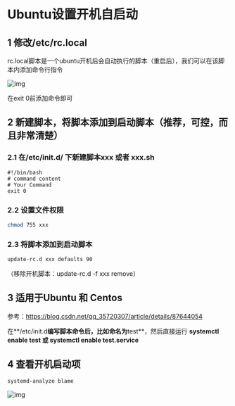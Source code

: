 # Ubuntu设置开机自启动

## 1 修改/etc/rc.local

rc.local脚本是一个ubuntu开机后会自动执行的脚本（重启后），我们可以在该脚本内添加命令行指令

![img](https://img-blog.csdnimg.cn/20190212192045144.png?x-oss-process=image/watermark,type_ZmFuZ3poZW5naGVpdGk,shadow_10,text_aHR0cHM6Ly9ibG9nLmNzZG4ubmV0L3FxXzM1NzIwMzA3,size_16,color_FFFFFF,t_70)

在exit 0前添加命令即可

 

## 2 新建脚本，将脚本添加到启动脚本（推荐，可控，而且非常清楚）

### 2.1 在/etc/init.d/ 下新建脚本xxx 或者 xxx.sh 

```
#!/bin/bash
# command content
# Your Command
exit 0
```

### 2.2 设置文件权限

```bash
chmod 755 xxx
```

### 2.3 将脚本添加到启动脚本

```bash
update-rc.d xxx defaults 90
```

（移除开机脚本：update-rc.d -f xxx remove）

 

## 3 适用于Ubuntu 和 Centos 

参考：https://blog.csdn.net/qq_35720307/article/details/87644054

在**/etc/init.d**编写脚本命令后，比如命名为**test**，然后直接运行 **systemctl enable test 或 systemctl enable test.service**

 

## 4 查看开机启动项

```bash
systemd-analyze blame
```

![img](https://img-blog.csdnimg.cn/20190213123241605.png?x-oss-process=image/watermark,type_ZmFuZ3poZW5naGVpdGk,shadow_10,text_aHR0cHM6Ly9ibG9nLmNzZG4ubmV0L3FxXzM1NzIwMzA3,size_16,color_FFFFFF,t_70)